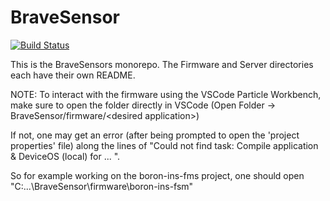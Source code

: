 # BraveSensor

 [![Build Status](https://github.com/bravetechnologycoop/BraveSensor/actions/workflows/CI.yml/badge.svg)](https://github.com/bravetechnologycoop/BraveSensor/actions/workflows/CI.yml)
 
This is the BraveSensors monorepo. The Firmware and Server directories each have their own README.

NOTE: To interact with the firmware using the VSCode Particle Workbench, make sure to open the folder directly in VSCode (Open Folder -> BraveSensor/firmware/\<desired application\>)

If not, one may get an error (after being prompted to open the 'project properties' file) along the lines of "Could not find task: Compile application & DeviceOS (local) for ... ".

So for example working on the boron-ins-fms project, one should open "C:\...\BraveSensor\firmware\boron-ins-fsm"

